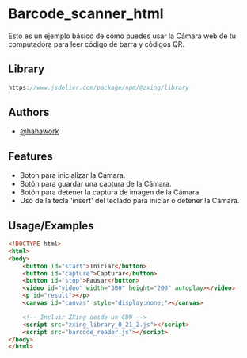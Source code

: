 
# Barcode_scanner_html

Esto es un ejemplo básico de cómo puedes usar la Cámara web de tu computadora para leer código de barra y códigos QR.



## Library

```javascript
https://www.jsdelivr.com/package/npm/@zxing/library

```
## Authors

- [@hahawork](https://www.github.com/hahawork)


## Features

- Boton para inicializar la Cámara.
- Botón para guardar una captura de la Cámara.
- Botón para detener la captura de imagen de la Cámara.
- Uso de la tecla 'insert' del teclado para iniciar o detener la Cámara.


## Usage/Examples

```html
<!DOCTYPE html>
<html>
<body>
    <button id="start">Iniciar</button>
    <button id="capture">Capturar</button>
    <button id="stop">Pausar</button>
    <video id="video" width="300" height="200" autoplay></video>
    <p id="result"></p>
    <canvas id="canvas" style="display:none;"></canvas>

    <!-- Incluir ZXing desde un CDN -->
    <script src="zxing_library_0_21_2.js"></script>
    <script src="barcode_reader.js"></script>
</body>
</html>
```

